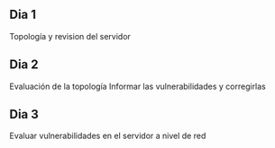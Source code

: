 ## Dia 1

Topología y revision del servidor

## Dia 2

Evaluación de la topología
Informar las vulnerabilidades y corregirlas

## Dia 3

Evaluar vulnerabilidades en el servidor a nivel de red
